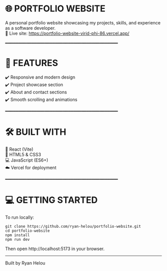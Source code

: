 🌐 PORTFOLIO WEBSITE
====================

A personal portfolio website showcasing my projects, skills, and experience as a software developer.  
🔗 Live site: https://portfolio-website-virid-phi-86.vercel.app/

━━━━━━━━━━━━━━━━━━━━━━━━━━━━━━━━━━━━━━━━━━━

🚀 FEATURES
===========
✔️ Responsive and modern design  
✔️ Project showcase section  
✔️ About and contact sections  
✔️ Smooth scrolling and animations  

━━━━━━━━━━━━━━━━━━━━━━━━━━━━━━━━━━━━━━━━━━━

🛠️ BUILT WITH
==============
🧩 React (Vite)  
🎨 HTML5 & CSS3  
💻 JavaScript (ES6+)  
☁️ Vercel for deployment  

━━━━━━━━━━━━━━━━━━━━━━━━━━━━━━━━━━━━━━━━━━━

💻 GETTING STARTED
==================
To run locally:

```
git clone https://github.com/ryan-helou/portfolio-website.git
cd portfolio-website
npm install
npm run dev
```

Then open http://localhost:5173 in your browser.

---
Built by Ryan Helou
